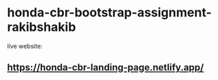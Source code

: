 # honda-cbr-bootstrap-assignment-rakibshakib
live website: 
## https://honda-cbr-landing-page.netlify.app/